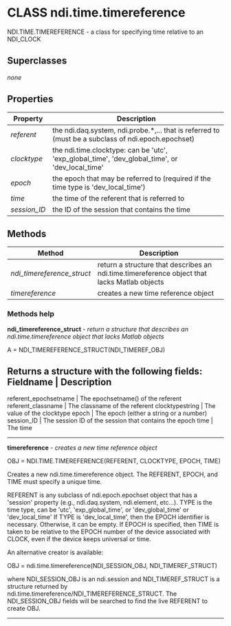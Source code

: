 # CLASS ndi.time.timereference

  NDI.TIME.TIMEREFERENCE - a class for specifying time relative to an NDI_CLOCK

## Superclasses
*none*

## Properties

| Property | Description |
| --- | --- |
| *referent* | the ndi.daq.system, ndi.probe.*,... that is referred to (must be a subclass of ndi.epoch.epochset) |
| *clocktype* | the ndi.time.clocktype: can be 'utc', 'exp_global_time', 'dev_global_time', or 'dev_local_time' |
| *epoch* | the epoch that may be referred to (required if the time type is 'dev_local_time') |
| *time* | the time of the referent that is referred to |
| *session_ID* | the ID of the session that contains the time |


## Methods 

| Method | Description |
| --- | --- |
| *ndi_timereference_struct* | return a structure that describes an ndi.time.timereference object that lacks Matlab objects |
| *timereference* | creates a new time reference object |


### Methods help 

**ndi_timereference_struct** - *return a structure that describes an ndi.time.timereference object that lacks Matlab objects*

A = NDI_TIMEREFERENCE_STRUCT(NDI_TIMEREF_OBJ)
 
  Returns a structure with the following fields:
  Fieldname                      | Description
  --------------------------------------------------------------------------------
  referent_epochsetname          | The epochsetname() of the referent
  referent_classname             | The classname of the referent
  clocktypestring                | The value of the clocktype
  epoch                          | The epoch (either a string or a number)
  session_ID                     | The session ID of the session that contains the epoch
  time                           | The time


---

**timereference** - *creates a new time reference object*

OBJ = NDI.TIME.TIMEREFERENCE(REFERENT, CLOCKTYPE, EPOCH, TIME)
 
  Creates a new ndi.time.timereference object. The REFERENT, EPOCH, and TIME must
  specify a unique time. 
 
  REFERENT is any subclass of ndi.epoch.epochset object that has a 'session' property
    (e.g., ndi.daq.system, ndi.element, etc...).
  TYPE is the time type, can be 'utc', 'exp_global_time', or 'dev_global_time' or 'dev_local_time'
  If TYPE is 'dev_local_time', then the EPOCH identifier is necessary. Otherwise, it can be empty.
  If EPOCH is specified, then TIME is taken to be relative to the EPOCH number of the
  device associated with CLOCK, even if the device keeps universal or time.
 
  An alternative creator is available:
 
  OBJ = ndi.time.timereference(NDI_SESSION_OBJ, NDI_TIMEREF_STRUCT)
 
  where NDI_SESSION_OBJ is an ndi.session and NDI_TIMEREF_STRUCT is a structure
  returned by ndi.time.timereference/NDI_TIMEREFERENCE_STRUCT. The NDI_SESSION_OBJ fields will
  be searched to find the live REFERENT to create OBJ.


---


